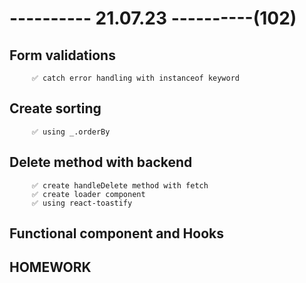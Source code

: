 # ---------- 21.07.23 ----------(102)

## Form validations

         ✅ catch error handling with instanceof keyword

## Create sorting

         ✅ using _.orderBy

## Delete method with backend

         ✅ create handleDelete method with fetch
         ✅ create loader component
         ✅ using react-toastify

## Functional component and Hooks

## HOMEWORK

